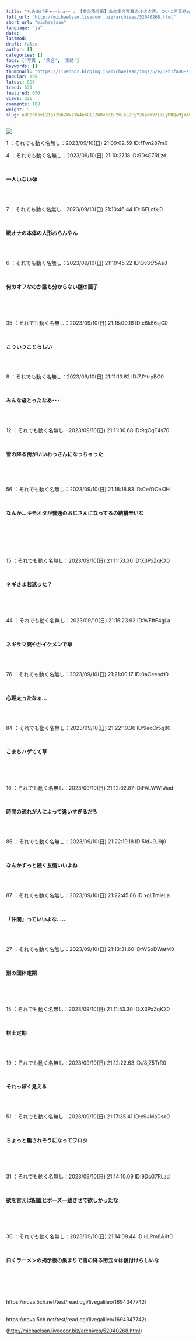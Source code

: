 ```yaml
---
title: "もみあげチャ〜シュ〜 : 【雪の降る街】あの集合写真のオタク達、ついに再集結ｗｗｗｗｗ"
full_url: "http://michaelsan.livedoor.biz/archives/52040268.html"
short_url: "michaelsan"
language: "ja"
date: 
lastmod: 
draft: false
author: []
categories: []
tags: ['写真', '集合', '集結']
keywords: []
thumbnail: "https://livedoor.blogimg.jp/michaelsan/imgs/5/e/5eb1fa06-s.jpg"
popular: 695
latest: 896
trend: 535
featured: 670
views: 326
comments: 188
weight: 5
slug: aHR0cDovL21pY2hhZWxzYW4ubGl2ZWRvb3IuYml6L2FyY2hpdmVzLzUyMDQwMjY4Lmh0bWw=
---
```


![](https://livedoor.blogimg.jp/michaelsan/imgs/5/e/5eb1fa06-s.jpg)

<div><p>1 ：それでも動く名無し：2023/09/10(日) 21:09:02.59 ID:fTvn287m0</p><p>4 ：それでも動く名無し：2023/09/10(日) 21:10:27.18 ID:9DsG7RLzd</p><br><b><p>一人いない😭 </p></b><br><br><p>7 ：それでも動く名無し：2023/09/10(日) 21:10:46.44 ID:l6FLcfkj0</p><br><b><p>戦オナの本体の人形おらんやん <br></p><br></b><br><p>6 ：それでも動く名無し：2023/09/10(日) 21:10:45.22 ID:Qv3t75Aa0</p><br><b><p>何のオフなのか誰も分からない謎の面子 </p></b><br><br><br><p>35 ：それでも動く名無し：2023/09/10(日) 21:15:00.16 ID:c8k66sjC0</p><br><p><b><p>こういうことらしい</p></b></p><br><br><p>8 ：それでも動く名無し：2023/09/10(日) 21:11:13.62 ID:7JYtrpBG0</p><br><b><p>みんな歳とったなあ･･･ </p></b><br><br><p>12 ：それでも動く名無し：2023/09/10(日) 21:11:30.68 ID:9qCqF4s70</p><br><p><b><p>雪の降る街がいいおっさんになっちゃった <br></p></b></p><p><b><p><br></p></b></p><br><p>56 ：それでも動く名無し：2023/09/10(日) 21:18:18.83 ID:Ce/OCeKlH</p><br><b><p><p>なんか…キモオタが普通のおじさんになってるの結構辛いな </p><br></p><br></b><br><br><p>15 ：それでも動く名無し：2023/09/10(日) 21:11:53.30 ID:X3PxZqKX0</p><br><b><p>ネギさま若返った？ </p><br></b><br><br><p>44 ：それでも動く名無し：2023/09/10(日) 21:16:23.93 ID:WFftF4gLa</p><br><b><p>ネギサマ爽やかイケメンで草 </p></b><br><br><p>76 ：それでも動く名無し：2023/09/10(日) 21:21:00.17 ID:0aOeendf0</p><br><b><p>心理太ったなぁ… </p></b><br><br><p>84 ：それでも動く名無し：2023/09/10(日) 21:22:10.36 ID:9ecCr5q80</p><br><b><p>こまちハゲてて草 </p><br></b><br><br><p>16 ：それでも動く名無し：2023/09/10(日) 21:12:02.87 ID:FALWWlWad</p><br><b><p>時間の流れが人によって違いすぎるだろ </p></b><br><br><p>85 ：それでも動く名無し：2023/09/10(日) 21:22:19.18 ID:5Id+9J9j0</p><br><p><b>なんかずっと続く友情いいよね </b><br></p><br><br><p>87 ：それでも動く名無し：2023/09/10(日) 21:22:45.86 ID:xgLTmleLa</p><br><b><p>「仲間」っていいよな…… <br></p><br></b><br><p>27 ：それでも動く名無し：2023/09/10(日) 21:13:31.60 ID:WSoDWatM0</p><br><b><p>別の団体定期 </p></b><br><br><br><p>15 ：それでも動く名無し：2023/09/10(日) 21:11:53.30 ID:X3PxZqKX0</p><br><b><p>棋士定期 </p></b><br><br><p>19 ：それでも動く名無し：2023/09/10(日) 21:12:22.63 ID:/8jZ5TrR0</p><br><b><p>それっぽく見える </p></b><br><br><p>51 ：それでも動く名無し：2023/09/10(日) 21:17:35.41 ID:e9JMaDsq0</p><br><b><p>ちょっと騙されそうになってワロタ </p><br></b><br><br><p>31 ：それでも動く名無し：2023/09/10(日) 21:14:10.09 ID:9DsG7RLzd</p><br><b><p>欲を言えば配置とポーズ一致させて欲しかったな </p><br></b><br><br><p>30 ：それでも動く名無し：2023/09/10(日) 21:14:09.44 ID:uLPm8AKt0</p><br><b><p><p>曰くラーメンの掲示板の集まりで雪の降る街云々は後付けらしいな </p><br></p><br></b><br><br>https://nova.5ch.net/test/read.cgi/livegalileo/1694347742/<br><br clear='all'> <p id='a6850dc6aefc0d5bbff2bea180d92d89'> </p> <p id='a6850dc6aefc0d5bbff2bea180d92d89'> </p> <p class='alistcloud-container-6795'></p> <p>https://nova.5ch.net/test/read.cgi/livegalileo/1694347742/</p></div>

(http://michaelsan.livedoor.biz/archives/52040268.html)
